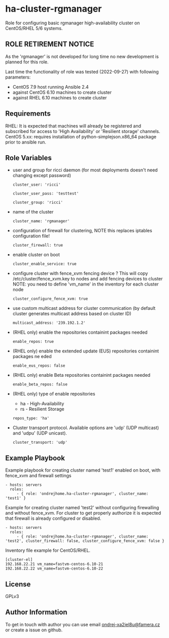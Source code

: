 ha-cluster-rgmanager
=========

Role for configuring basic rgmanager high-availability cluster on CentOS/RHEL 5/6 systems.

ROLE RETIREMENT NOTICE
----------------------

As the 'rgmanager' is not developed for long time no new development is planned for this role.

Last time the functionality of role was tested (2022-09-27) with following parameters:
- CentOS 7.9 host running Ansible 2.4
- against CentOS 6.10 machines to create cluster
- against RHEL 6.10 machines to create cluster

Requirements
------------

RHEL: It is expected that machines will already be registered and subscribed for access to 'High Availability' or 'Resilient storage' channels.
CentOS 5.xx: requires installation of python-simplejson.x86_64 package prior to ansible run.

Role Variables
--------------

  - user and group for ricci daemon (for most deployments doesn't need changing except password)

    ```
    cluster_user: 'ricci'
    ```

    ```
    cluster_user_pass: 'testtest'
    ```

    ```
    cluster_group: 'ricci'
    ```

  - name of the cluster

    ```
    cluster_name: 'rgmanager'
    ```

  - configuration of firewall for clustering, NOTE this replaces iptables configuration file!
  
    ```
    cluster_firewall: true
    ```

  - enable cluster on boot
  
    ```
    cluster_enable_service: true
    ```

  - configure cluster with fence_xvm fencing device ?
    This will copy /etc/cluster/fence_xvm.key to nodes and add fencing devices to cluster
    NOTE: you need to define 'vm_name' in the inventory for each cluster node
  
    ```
    cluster_configure_fence_xvm: true
    ```

  - use custom multicast address for cluster communication (by default cluster generates
    multicast address based on cluster ID)
    ```
    multicast_address: '239.192.1.2'
    ```

  - (RHEL only) enable the repositories containint packages needed
    ```
    enable_repos: true
    ```

  - (RHEL only) enable the extended update (EUS) repositories containint packages ne
eded
    ```
    enable_eus_repos: false
    ```

  - (RHEL only) enable Beta repositories containint packages needed
    ```
    enable_beta_repos: false
    ```

  - (RHEL only) type of enable repositories
    - ha - High-Availability
    - rs - Resilient Storage
    ```
    repos_type: 'ha'
    ```

  - Cluster transport protocol. Available options are 'udp' (UDP multicast) and 'udpu' (UDP unicast).
    ```
    cluster_transport: 'udp'
    ```

Example Playbook
----------------

Example playbook for creating cluster named 'test1' enabled on boot, with fence_xvm and firewall settings

    - hosts: servers
      roles:
         - { role: 'ondrejhome.ha-cluster-rgmanager', cluster_name: 'test1' }

Example for creating cluster named 'test2' without configuring firewalling and without fence_xvm.
For cluster to get properly authorize it is expected that firewall is already configured or disabled.

    - hosts: servers
      roles:
         - { role: 'ondrejhome.ha-cluster-rgmanager', cluster_name: 'test2', cluster_firewall: false, cluster_configure_fence_xvm: false }

Inventory file example for CentOS/RHEL.

    [cluster-el]
    192.168.22.21 vm_name=fastvm-centos-6.10-21
    192.168.22.22 vm_name=fastvm-centos-6.10-22

License
-------

GPLv3

Author Information
------------------

To get in touch with author you can use email ondrej-xa2iel8u@famera.cz or create a issue on github.
